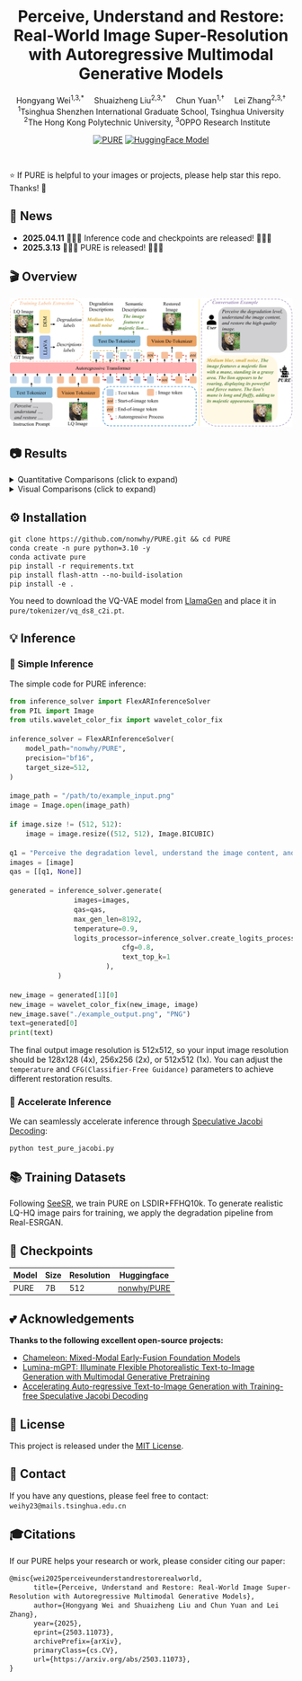 <div align="center">


<h1>Perceive, Understand and Restore: Real-World Image Super-Resolution with Autoregressive Multimodal Generative Models</h1>

<div>
    <span>Hongyang Wei<sup>1,3,*</sup></span>&emsp;
    <span>Shuaizheng Liu<sup>2,3,*</sup></span>&emsp;
    <span>Chun Yuan<sup>1,†</sup></span>&emsp;
    <span>Lei Zhang<sup>2,3,†</sup></span>
</div>
<div>
    <sup>1</sup>Tsinghua Shenzhen International Graduate School, Tsinghua University
</div>
<div>
    <sup>2</sup>The Hong Kong Polytechnic University, <sup>3</sup>OPPO Research Institute&emsp; 
</div>

[![PURE](https://img.shields.io/badge/Paper-PURE-2b9348.svg?logo=arXiv)](https://arxiv.org/abs/2503.11073) [![HuggingFace Model](https://img.shields.io/badge/%F0%9F%A4%97%20Hugging%20Face-Model-blue)](https://huggingface.co/nonwhy/PURE)

</div>

<br>

:star: If PURE is helpful to your images or projects, please help star this repo. Thanks! :hugs:


## 📢 News
- **2025.04.11** 🎉🎉🎉 Inference code and checkpoints are released! 🎉🎉🎉
- **2025.3.13** 🎉🎉🎉 PURE is released! 🎉🎉🎉


## 🎬 Overview
![overview](figs/pipeline.png)


## 📷 Results

<details>
<summary>Quantitative Comparisons (click to expand)</summary>

<p align="center">
  <img width="900" src="figs/quantitative1.png">
</p>

<p align="center">
  <img width="400" src="figs/quantitative2.png">
</p>
</details>

<details>
<summary>Visual Comparisons (click to expand)</summary>

<p align="center">
  <img width="900" src="figs/visual.png">
</p>

<p align="center">
  <img width="900" src="figs/supp1.png">
</p>

<p align="center">
  <img width="900" src="figs/supp2.png">
</p>
</details>

## ⚙️ Installation
```
git clone https://github.com/nonwhy/PURE.git && cd PURE
conda create -n pure python=3.10 -y
conda activate pure
pip install -r requirements.txt
pip install flash-attn --no-build-isolation
pip install -e .
```

You need to download the VQ-VAE model from [LlamaGen](https://huggingface.co/FoundationVision/LlamaGen/resolve/main/vq_ds8_c2i.pt) and place it in ```pure/tokenizer/vq_ds8_c2i.pt```.

## 💡 Inference
### 🔑 Simple Inference
The simple code for PURE inference:
```python
from inference_solver import FlexARInferenceSolver
from PIL import Image
from utils.wavelet_color_fix import wavelet_color_fix

inference_solver = FlexARInferenceSolver(
    model_path="nonwhy/PURE",
    precision="bf16",
    target_size=512,
)

image_path = "/path/to/example_input.png"
image = Image.open(image_path)

if image.size != (512, 512):
    image = image.resize((512, 512), Image.BICUBIC)

q1 = "Perceive the degradation level, understand the image content, and restore the high-quality image. <|image|>"
images = [image]
qas = [[q1, None]]

generated = inference_solver.generate(
                images=images,
                qas=qas,
                max_gen_len=8192,
                temperature=0.9,
                logits_processor=inference_solver.create_logits_processor(
                            cfg=0.8,
                            text_top_k=1
                        ),
            )

new_image = generated[1][0]
new_image = wavelet_color_fix(new_image, image)
new_image.save("./example_output.png", "PNG")
text=generated[0]
print(text)

```
The final output image resolution is 512x512, so your input image resolution should be 128x128 (4x), 256x256 (2x), or 512x512 (1x). You can adjust the ```temperature``` and ```CFG(Classifier-Free Guidance)``` parameters to achieve different restoration results.

### 🚀 Accelerate Inference
We can seamlessly accelerate inference through [Speculative Jacobi Decoding](https://github.com/tyshiwo1/Accelerating-T2I-AR-with-SJD/): 

```
python test_pure_jacobi.py
```

## 📚 Training Datasets
Following [SeeSR](https://github.com/cswry/SeeSR), we train PURE on LSDIR+FFHQ10k. To generate realistic LQ-HQ image pairs for training, we apply the degradation pipeline from Real-ESRGAN.


## 🤗 Checkpoints
| Model | Size | Resolution | Huggingface |
|----------------------|--------|--------|--------------------|
| PURE | 7B | 512 | [nonwhy/PURE](https://huggingface.co/nonwhy/PURE) |

## 💕 Acknowledgements

**Thanks to the following excellent open-source projects:**
- [Chameleon: Mixed-Modal Early-Fusion Foundation Models](https://github.com/facebookresearch/chameleon)
- [Lumina-mGPT: Illuminate Flexible Photorealistic Text-to-Image Generation with Multimodal Generative Pretraining](https://github.com/Alpha-VLLM/Lumina-mGPT)
- [Accelerating Auto-regressive Text-to-Image Generation with Training-free Speculative Jacobi Decoding](https://github.com/tyshiwo1/Accelerating-T2I-AR-with-SJD/)

## 🎫 License
This project is released under the [MIT License](LICENSE).

## 📧 Contact
If you have any questions, please feel free to contact: `weihy23@mails.tsinghua.edu.cn`


## 🎓Citations
If our PURE helps your research or work, please consider citing our paper:

```
@misc{wei2025perceiveunderstandrestorerealworld,
      title={Perceive, Understand and Restore: Real-World Image Super-Resolution with Autoregressive Multimodal Generative Models}, 
      author={Hongyang Wei and Shuaizheng Liu and Chun Yuan and Lei Zhang},
      year={2025},
      eprint={2503.11073},
      archivePrefix={arXiv},
      primaryClass={cs.CV},
      url={https://arxiv.org/abs/2503.11073}, 
}
```